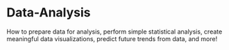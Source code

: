 # Data-Analysis
How to prepare data for analysis, perform simple statistical analysis, create meaningful data visualizations, predict future trends from data, and more!
